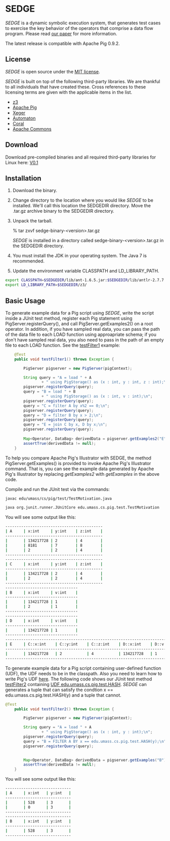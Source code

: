 SEDGE
=====

*SEDGE* is a dynamic symbolic execution system, that generates test cases to exercise the key behavior of the operators that comprise a data flow program. Please read [our paper](http://people.cs.umass.edu/~kaituo/) for more information. 

The latest release is compatible with Apache Pig 0.9.2.

License
-------

*SEDGE* is open source under the [MIT license](http://www.opensource.org/licenses/mit-license.php).

*SEDGE* is built on top of the following third-party libraries. We are thankful to all individuals that have created these. Cross references to these licensing terms are given with the applicable items in the list. 
* [z3](http://z3.codeplex.com/license)
* [Apache Pig](http://www.apache.org/licenses/)
* [Xeger](http://www.apache.org/licenses/LICENSE-2.0)
* [Automaton](http://opensource.org/licenses/bsd-license.php)
* [Coral](http://javapathfinder.sourceforge.net/NOSA-1.3-JPF.txt)
* [Apache Commons](http://www.apache.org/licenses/)

Download
--------
Download pre-compiled binaries and all required third-party libraries for Linux here:
[V0.1](https://docs.google.com/file/d/0B2eUVi06EB0oenJ6UzdtNFJoX0U/edit?usp=sharing)

Installation
------------
1. Download the binary. 
2. Change directory to the location where you would like *SEDGE* to be installed. We'll call this location the SEDGEDIR directory. Move the .tar.gz archive binary to the SEDGEDIR directory.

3. Unpack the tarball.

    % tar zxvf sedge-binary-&lt;version&gt;.tar.gz

    *SEDGE* is installed in a directory called sedge-binary-&lt;version&gt;.tar.gz in the SEDGEDIR directory.

4. You must install the JDK in your operating system. The Java 7 is recommended. 
5. Update the environment variable CLASSPATH and LD_LIBRARY_PATH.
```bash
export CLASSPATH=$SEDGEDIR/lib/ant-1.6.5.jar:$SEDGEDIR/lib/antlr-2.7.7.jar:$SEDGEDIR/lib/antlr-3.4.jar:$SEDGEDIR/lib/antlr-runtime-3.4.jar:$SEDGEDIR/lib/automaton-1.11-8.jar:$SEDGEDIR/lib/avro-1.5.3.jar:$SEDGEDIR/lib/commons-beanutils-1.7.0.jar:$SEDGEDIR/lib/commons-beanutils-core-1.8.0.jar:$SEDGEDIR/lib/commons-cli-1.2.jar:$SEDGEDIR/lib/commons-codec-1.4.jar:$SEDGEDIR/lib/commons-collections-3.2.1.jar:$SEDGEDIR/lib/commons-configuration-1.6.jar:$SEDGEDIR/lib/commons-digester-1.8.jar:$SEDGEDIR/lib/commons-el-1.0.jar:$SEDGEDIR/lib/commons-httpclient-3.0.1.jar:$SEDGEDIR/lib/commons-io-2.4.jar:$SEDGEDIR/lib/commons-lang-2.4.jar:$SEDGEDIR/lib/commons-logging-1.1.1.jar:$SEDGEDIR/lib/commons-math-1.2.jar:$SEDGEDIR/lib/commons-math-2.1.jar:$SEDGEDIR/lib/commons-math3-3.0.jar:$SEDGEDIR/lib/commons-net-1.4.1.jar:$SEDGEDIR/lib/coral.jar:$SEDGEDIR/lib/coral-related-jpf.jar:$SEDGEDIR/lib/core-3.1.1.jar:$SEDGEDIR/lib/ftplet-api-1.0.0.jar:$SEDGEDIR/lib/ftpserver-core-1.0.0.jar:$SEDGEDIR/lib/ftpserver-deprecated-1.0.0-M2.jar:$SEDGEDIR/lib/guava-11.0.jar:$SEDGEDIR/lib/hadoop-0.23.0-gridmix.jar:$SEDGEDIR/lib/hadoop-0.23.0-streaming.jar:$SEDGEDIR/lib/hadoop-core-1.0.0.jar:$SEDGEDIR/lib/hadoop-mapreduce-0.23.0.jar:$SEDGEDIR/lib/hadoop-mapreduce-0.23.0-sources.jar:$SEDGEDIR/lib/hadoop-mapreduce-examples-0.23.0.jar:$SEDGEDIR/lib/hadoop-mapreduce-examples-0.23.0-sources.jar:$SEDGEDIR/lib/hadoop-mapreduce-test-0.23.0.jar:$SEDGEDIR/lib/hadoop-mapreduce-test-0.23.0-sources.jar:$SEDGEDIR/lib/hadoop-mapreduce-tools-0.23.0.jar:$SEDGEDIR/lib/hadoop-mapreduce-tools-0.23.0-sources.jar:$SEDGEDIR/lib/hadoop-test-1.0.0.jar:$SEDGEDIR/lib/hamcrest-all-1.3.0RC2.jar:$SEDGEDIR/lib/hbase-0.90.0.jar:$SEDGEDIR/lib/hbase-0.90.0-tests.jar:$SEDGEDIR/lib/hive-exec-0.8.0.jar:$SEDGEDIR/lib/hsqldb-1.8.0.10.jar:$SEDGEDIR/lib/httpclient-4.1.jar:$SEDGEDIR/lib/httpcore-4.1.jar:$SEDGEDIR/lib/jackson-core-asl-1.7.3.jar:$SEDGEDIR/lib/jackson-mapper-asl-1.7.3.jar:$SEDGEDIR/lib/jasper-compiler-5.5.12.jar:$SEDGEDIR/lib/jasper-runtime-5.5.12.jar:$SEDGEDIR/lib/javacc-4.2.jar:$SEDGEDIR/lib/javacc.jar:$SEDGEDIR/lib/jdeb-0.8.jar:$SEDGEDIR/lib/jersey-core-1.8.jar:$SEDGEDIR/lib/jets3t-0.7.1.jar:$SEDGEDIR/lib/jetty-6.1.26.jar:$SEDGEDIR/lib/jetty-util-6.1.26.jar:$SEDGEDIR/lib/jline-0.9.94.jar:$SEDGEDIR/lib/joda-time-1.6.jar:$SEDGEDIR/lib/js-1.7R2.jar:$SEDGEDIR/lib/jsch-0.1.38.jar:$SEDGEDIR/lib/json-simple-1.1.jar:$SEDGEDIR/lib/jsp-2.1-6.1.14.jar:$SEDGEDIR/lib/jsp-api-2.1-6.1.14.jar:$SEDGEDIR/lib/junit-3.8.1.jar:$SEDGEDIR/lib/junit-4.5.jar:$SEDGEDIR/lib/jython-2.5.0.jar:$SEDGEDIR/lib/kfs-0.3.jar:$SEDGEDIR/lib/log4j-1.2.16.jar:$SEDGEDIR/lib/mina-core-2.0.0-M5.jar:$SEDGEDIR/lib/netty-3.2.2.Final.jar:$SEDGEDIR/lib/opt4j-2.4.jar:$SEDGEDIR/lib/org.hamcrest.core_1.1.0.v20090501071000.jar:$SEDGEDIR/lib/oro-2.0.8.jar:$SEDGEDIR/lib/paranamer-2.3.jar:$SEDGEDIR/lib/sdsuLibJKD12.jar:$SEDGEDIR/lib/servlet-api-2.5-20081211.jar:$SEDGEDIR/lib/servlet-api-2.5-6.1.14.jar:$SEDGEDIR/lib/slf4j-api-1.6.1.jar:$SEDGEDIR/lib/slf4j-log4j12-1.6.1.jar:$SEDGEDIR/lib/snappy-java-1.0.3.2.jar:$SEDGEDIR/lib/ST4-4.0.4.jar:$SEDGEDIR/lib/stringtemplate-3.2.1.jar:$SEDGEDIR/lib/trove-2.1.0.jar:$SEDGEDIR/lib/trove-3.0.3.jar:$SEDGEDIR/lib/xmlenc-0.52.jar:$SEDGEDIR/lib/z3.jar:$SEDGEDIR/lib/zookeeper-3.3.3.jar:$SEDGEDIR/sedge.jar:$SEDGEDIR/lib/coral-related-jpf.jar:.:$CLASSPATH
export LD_LIBRARY_PATH=$SEDGEDIR/z3/
```

Basic Usage
-----------
To generate example data for a Pig script using *SEDGE*, write the script inside a JUnit test method, register each Pig statement using PigServer.registerQuery(), and call PigServer.getExamples2() on a root operator.  In addition, if you have sampled real data, you can pass the path of the data file to each LOAD function using approapriate schema; if you don't have sampled real data, you also need to pass in the path of an empty file to each LOAD function.  See the [testFilter1](https://docs.google.com/file/d/0B2eUVi06EB0oN3RtQ2cxUncyZWs/edit?usp=sharing) example:

```java
    @Test
    public void testFilter1() throws Exception {

        PigServer pigserver = new PigServer(pigContext);

        String query = "A = load " + A
                + " using PigStorage() as (x : int, y : int, z : int);\n";
        pigserver.registerQuery(query);
        query = "B = load " + B 
        		+ " using PigStorage() as (x : int, v : int);\n";
        pigserver.registerQuery(query);
        query = "C = filter A by x%2 == 0;\n";
        pigserver.registerQuery(query);
        query = "D = filter B by x > 2;\n";
        pigserver.registerQuery(query);
        query = "E = join C by x, D by x;\n";
        pigserver.registerQuery(query);
        
        Map<Operator, DataBag> derivedData = pigserver.getExamples2("E");
        assertTrue(derivedData != null);
    }
```

To help you compare Apache Pig's Illustrator with SEDGE, the method PigServer.getExamples() is provided to invoke Apache Pig's Illustrator command.  That is, you can see the example data generated by Apache Pig's Illustrator by replacing *getExamples2* with *getExamples* in the above code.

Compile and run the JUnit test via the commands:
```bash
javac edu/umass/cs/pig/test/TestMotivation.java

java org.junit.runner.JUnitCore edu.umass.cs.pig.test.TestMotivation
```

You will see some output like this:

```bash
-------------------------------------------
| A     | x:int     | y:int    | z:int    | 
-------------------------------------------
|       | 134217728 | 2        | 4        | 
|       | 8181      | 7        | 8        | 
|       | 2         | 2        | 4        | 
-------------------------------------------
-------------------------------------------
| C     | x:int     | y:int    | z:int    | 
-------------------------------------------
|       | 134217728 | 2        | 4        | 
|       | 2         | 2        | 4        | 
-------------------------------------------
--------------------------------
| B     | x:int     | v:int    | 
--------------------------------
|       | 134217728 | 1        | 
|       | 2         | 1        | 
--------------------------------
--------------------------------
| D     | x:int     | v:int    | 
--------------------------------
|       | 134217728 | 1        | 
--------------------------------
-------------------------------------------------------------------------------
| E     | C::x:int    | C::y:int    | C::z:int    | D::x:int    | D::v:int    | 
-------------------------------------------------------------------------------
|       | 134217728   | 2           | 4           | 134217728   | 1           | 
-------------------------------------------------------------------------------
```

To generate example data for a Pig script containing user-defined function (UDF), the UDF needs to be in the classpath.  Also you need to learn how to write Pig's UDF [here](http://pig.apache.org/docs/r0.7.0/udf.html).  The following code shows our JUnit test method [testFilter2](https://docs.google.com/file/d/0B2eUVi06EB0oaURTcjRBTTQxb00/edit?usp=sharing) containing [UDF edu.umass.cs.pig.test.HASH](https://docs.google.com/file/d/0B2eUVi06EB0oS1J3QkhTZVpZX0k/edit?usp=sharing).  *SEDGE* can generates a tuple that can satisfy the condtion x == edu.umass.cs.pig.test.HASH(y) and a tuple that cannot.

```java
@Test
    public void testFilter2() throws Exception {

        PigServer pigserver = new PigServer(pigContext);

        String query = "A = load " + A
                + " using PigStorage() as (x : int, y : int);\n";
        pigserver.registerQuery(query);
        query = "B = FILTER A BY x == edu.umass.cs.pig.test.HASH(y);\n";
        pigserver.registerQuery(query);
        

        Map<Operator, DataBag> derivedData = pigserver.getExamples("B");
        assertTrue(derivedData != null);
    }
```

You will see some output like this:

```bash
-----------------------------
| A     | x:int   | y:int   | 
-----------------------------
|       | 528     | 3       | 
|       | 0       | 3       | 
-----------------------------
-----------------------------
| B     | x:int   | y:int   | 
-----------------------------
|       | 528     | 3       | 
-----------------------------
```

